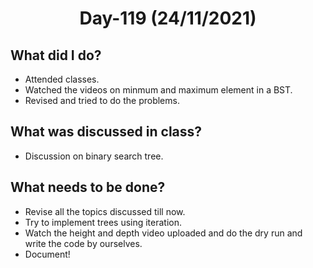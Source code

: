 <h1 align="center"> Day-119 (24/11/2021) </h1> 
 
 ## What did I do? 
 - Attended classes.
 - Watched the videos on minmum and maximum element in a BST.
 - Revised and tried to do the problems.
 
 ## What was discussed in class?
 - Discussion on binary search tree.
 
 ## What needs to be done?
 - Revise all the topics discussed till now.
 - Try to implement trees using iteration.
 - Watch the height and depth video uploaded and do the dry run and write the code by ourselves.
 - Document!
